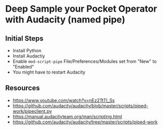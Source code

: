 # Deep Sample your Pocket Operator with Audacity (named pipe)

## Initial Steps

- Install Python
- Install Audactiy
- Enable `mod-script-pipe` File/Preferences/Modules set from "New" to "Enabled"
- You might have to restart Audacity
## Resources

- <https://www.youtube.com/watch?v=nEz2TtTI_Ss>
- <https://github.com/audacity/audacity/blob/master/scripts/piped-work/pipeclient.py>
- <https://manual.audacityteam.org/man/scripting.html>
- <https://github.com/audacity/audacity/tree/master/scripts/piped-work>
